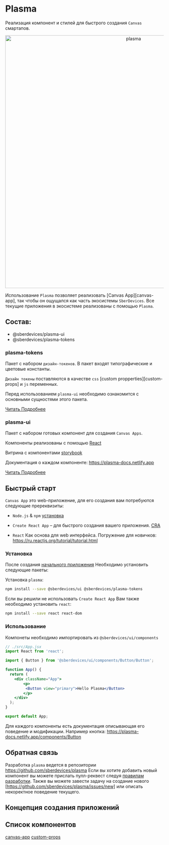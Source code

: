 # Plasma

Реализация компонент и стилей для быстрого создания `Canvas` смартапов.

<p align="center">
  <img width="800" src="https://user-images.githubusercontent.com/1813468/98610527-d37ba500-2300-11eb-87c3-80cc1c08ecb4.png" alt="plasma" />
</p>

Использование `Plasma` позволяет реализовать [Canvas App][canvas-app], так чтобы он ощущался как часть экосистемы `SberDevices`. Все текущие приложения в экосистеме реализованы с помощью `Plasma`.

## Состав:

- @sberdevices/plasma-ui
- @sberdevices/plasma-tokens


### plasma-tokens

Пакет с набором `дизайн-токенов`. В пакет входят типографические и цветовые константы.

`Дизайн токены` поставляются в качестве `css` [custom propperties][custom-props] и `js` переменных.

Перед использованием `plasma-ui` необходимо ознакомится с основными сущностями этого пакета.

[Читать Подробнее](./packages/plasma-tokens/README.md)


### plasma-ui

Пакет с набором готовых компонент для создания `Canvas Apps`.

Компоненты реализованы с помощью [React](https://reactjs.org/)

Витрина с компонентами [storybook](https://master--5f96ec813d800900227e3b93.chromatic.com)

Документация о каждом компоненте: https://plasma-docs.netlify.app

[Читать Подробнее](./packages/ui/README.md)

## Быстрый старт

`Canvas App` это web-приложение, для его создания вам потребуются следующие пререквизиты:

* `Node.js` & `npm` [установка](https://nodejs.org/ru/) 

* `Create React App` – для быстрого создания вашего приложения. [CRA](https://create-react-app.dev/docs/getting-started#quick-start)

* `React` Как основа для web интерфейса. Погружение для новичков: https://ru.reactjs.org/tutorial/tutorial.html


### Установка

После создания [начального приложения](https://create-react-app.dev/docs/getting-started#quick-start)
Необходимо установить следующие пакеты:

<!-- Компоненты реализованы с помощью [styled-components](http://styled-components.com/)
Поэтому необходимо поставить их в зависимость:

```sh
npm install --save styled-components
``` -->

Установка `plasma`:

```sh
npm install --save @sberdevices/ui @sberdevices/plasma-tokens
```

Если вы решили не использовать `Create React App`
Вам также необходимо установить `react`:

```sh
npm install --save react react-dom
```

### Использование

Компонеты необходимо импортировать из `@sberdevices/ui/components`

```jsx
// ./src/App.jsx
import React from 'react';

import { Button } from '@sberdevices/ui/components/Button/Button';

function App() {
  return (
    <div className="App">
        <p>
         <Button view="primary">Hello Plasma</Button>
        </p>
    </div>
  );
}

export default App;

```

Для каждого компоненты есть документация описывающая его поведение и модификации.
Например кнопка: https://plasma-docs.netlify.app/components/Button


## Обратная связь

Разработка `plasma` ведется в репозитории https://github.com/sberdevices/plasma
Если вы хотите добавить новый компонент вы можете прислать пулл-реквест следуя [правилам разработки](./CONTRIBUTING.md). Также вы можете завести задачу на создание нового [https://github.com/sberdevices/plasma/issues/new] или описать некоректное поведение текущего.


## Концепция создания приложений

## Список компонентов



[canvas-app](https://developer.sberdevices.ru/docs/ru/methodology/research/canvasapp)
[custom-props](https://developer.mozilla.org/en-US/docs/Web/CSS/--*)